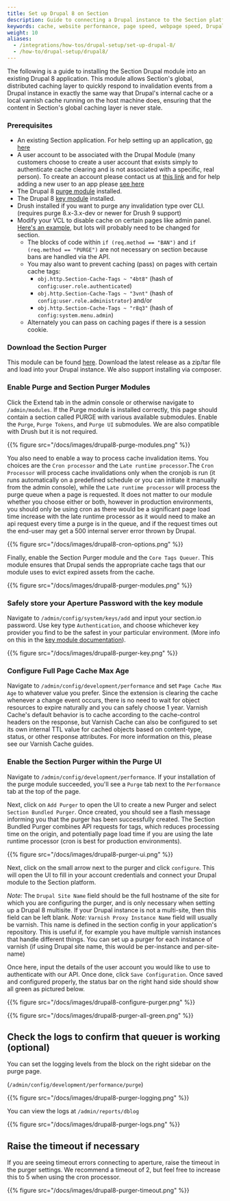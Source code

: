 ```yaml
---
title: Set up Drupal 8 on Section
description: Guide to connecting a Drupal instance to the Section platform with our Drupal module.
keywords: cache, website performance, page speed, webpage speed, Drupal
weight: 10
aliases:
  - /integrations/how-tos/drupal-setup/set-up-drupal-8/
  - /how-to/drupal-setup/drupal8/
---
```


The following is a guide to installing the Section Drupal module into an existing Drupal 8 application. This module allows Section's global, distributed caching layer to quickly respond to invalidation events from a Drupal instance in exactly the same way that Drupal's internal cache or a local varnish cache running on the host machine does, ensuring that the content in Section's global caching layer is never stale.

### Prerequisites

* An existing Section application. For help setting up an application, [go here](https://www.section.io/docs/tutorials/going-live/create-application-edge/)
* A user account to be associated with the Drupal Module (many customers choose to create a user account that exists simply to authenticate cache clearing and is not associated with a specific, real person). To create an account please contact us at [this link](https://support.section.io/hc/en-us/requests/new) and for help adding a new user to an app please [see here](https://www.section.io/docs/how-to/user-management/add-a-user-to-your-account/)
* The Drupal 8 [purge module](https://www.drupal.org/project/purge) installed.
* The Drupal 8 [key module](https://www.drupal.org/project/key) installed.
* Drush installed if you want to purge any invalidation type over CLI. (requires purge 8.x-3.x-dev or newer for Drush 9 support)
* Modify your VCL to disable cache on certain pages like admin panel. [Here's an example](https://gitlab.wklive.net/snippets/32), but lots will probably need to be changed for section. 
  * The blocks of code within `if (req.method == "BAN")` and `if (req.method == "PURGE")` are not necessary on section because bans are handled via the API. 
  * You may also want to prevent caching (pass) on pages with certain cache tags:
    * `obj.http.Section-Cache-Tags ~ "4bt8"` (hash of `config:user.role.authenticated`)
    *  `obj.http.Section-Cache-Tags ~ "3vnt"` (hash of `config:user.role.administrator`) and/or
    *  `obj.http.Section-Cache-Tags ~ "r8q3"` (hash of `config:system.menu.admin`)
  * Alternately you can pass on caching pages if there is a session cookie.

### Download the Section Purger

This module can be found [here](https://github.com/section/section_purger). Download the latest release as a zip/tar file and load into your Drupal instance. We also support installing via composer.

### Enable Purge and Section Purger Modules

Click the Extend tab in the admin console or otherwise navigate to `/admin/modules`. If the Purge module is installed correctly, this page should contain a section called PURGE with various available submodules. Enable the `Purge`, `Purge Tokens`, and `Purge UI` submodules. We are also compatible with Drush but it is not required.

{{% figure src="/docs/images/drupal8-purge-modules.png" %}}

You also need to enable a way to process cache invalidation items. You choices are the `Cron processor` and the `Late runtime processor`.The `Cron Processor` will process cache invalidations only when the cronjob is run (it runs automatically on a predefined schedule or you can initiate it manually from the admin console), while the `Late runtime processor` will process the purge queue when a page is requested. It does not matter to our module whether you choose either or both, however in production environments, you should only be using cron as there would be a significant page load time increase with the late runtime processor as it would need to make an api request every time a purge is in the queue, and if the request times out the end-user may get a 500 internal server error thrown by Drupal.

{{% figure src="/docs/images/drupal8-cron-options.png" %}}

Finally, enable the Section Purger module and the `Core Tags Queuer`. This module ensures that Drupal sends the appropriate cache tags that our module uses to evict expired assets from the cache.

{{% figure src="/docs/images/drupal8-purger-modules.png" %}}

### Safely store your Aperture Password with the key module

Navigate to `/admin/config/system/keys/add` and input your section.io password. Use key type `Authentication`, and choose whichever key provider you find to be the safest in your particular environment. (More info on this in the [key module documentation](https://www.drupal.org/docs/8/modules/key)).

{{% figure src="/docs/images/drupal8-purger-key.png" %}}

### Configure Full Page Cache Max Age

Navigate to `/admin/config/development/performance` and set `Page Cache Max Age` to whatever value you prefer. Since the extension is clearing the cache whenever a change event occurs, there is no need to wait for object resources to expire naturally and you can safely choose 1 year. Varnish Cache's default behavior is to cache according to the cache-control headers on the response, but Varnish Cache can also be configured to set its own internal TTL value for cached objects based on content-type, status, or other response attributes. For more information on this, please see our Varnish Cache guides.

### Enable the Section Purger within the Purge UI

Navigate to `/admin/config/development/performance`. If your installation of the purge module succeeded, you'll see a `Purge` tab next to the `Performance` tab at the top of the page.

Next, click on `Add Purger` to open the UI to create a new Purger and select `Section Bundled Purger`. Once created, you should see a flash message informing you that the purger has been successfully created.
The Section Bundled Purger combines API requests for tags, which reduces processing time on the origin, and potentially page load time if you are using the late runtime processor (cron is best for production environments).

{{% figure src="/docs/images/drupal8-purger-ui.png" %}}

Next, click on the small arrow next to the purger and click `configure`. This will open the UI to fill in your account credentials and connect your Drupal module to the Section platform.

*Note:* The `Drupal Site Name` field should be the full hostname of the site for which you are configuring the purger, and is only necessary when setting up a Drupal 8  multisite. If your Drupal instance is not a multi-site, then this field can be left blank. 
*Note:* `Varnish Proxy Instance Name` field will usually be varnish. This name is defined in the section config in your application's repository. This is useful if, for example you have multiple varnish instances that handle different things. You can set up a purger for each instance of varnish (if using Drupal site name, this would be per-instance and per-site-name)

Once here, input the details of the user account you would like to use to authenticate with our API. Once done, click `Save Configuration`. Once saved and configured properly, the status bar on the right hand side should show all green as pictured below.

{{% figure src="/docs/images/drupal8-configure-purger.png" %}}

{{% figure src="/docs/images/drupal8-purger-all-green.png" %}}

## Check the logs to confirm that queuer is working (optional)

You can set the logging levels from the block on the right sidebar on the purge page. 

(`/admin/config/development/performance/purge`)


{{% figure src="/docs/images/drupal8-purger-logging.png" %}}

You can view the logs at `/admin/reports/dblog`

{{% figure src="/docs/images/drupal8-purger-logs.png" %}}


## Raise the timeout if necessary

If you are seeing timeout errors connecting to aperture, raise the timeout in the purger settings. We recommend a timeout of 2, but feel free to increase this to 5 when using the cron processor.

{{% figure src="/docs/images/drupal8-purger-timeout.png" %}}
